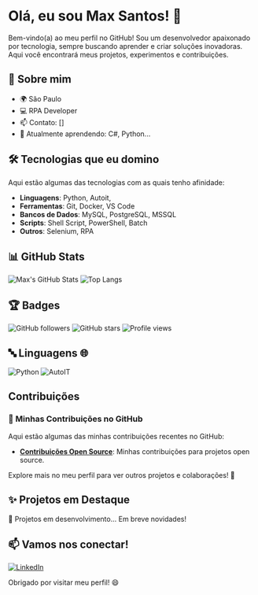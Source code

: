 # Olá, eu sou Max Santos! 👋

Bem-vindo(a) ao meu perfil no GitHub! Sou um desenvolvedor apaixonado por tecnologia, sempre buscando aprender e criar soluções inovadoras. Aqui você encontrará meus projetos, experimentos e contribuições.

## 🚀 Sobre mim
- 🌍 São Paulo
- 💻 RPA Developer
- 📫 Contato: []
- 🌱 Atualmente aprendendo: C#, Python...

## 🛠️ Tecnologias que eu domino
Aqui estão algumas das tecnologias com as quais tenho afinidade:

- **Linguagens**: Python, Autoit, 
- **Ferramentas**: Git, Docker, VS Code
- **Bancos de Dados**: MySQL, PostgreSQL, MSSQL
- **Scripts**: Shell Script, PowerShell, Batch
- **Outros**: Selenium, RPA

## 📊 GitHub Stats
![Max's GitHub Stats](https://github-readme-stats.vercel.app/api?username=OverloadMX&show_icons=true&theme=radical&hide_border=true)
![Top Langs](https://github-readme-stats.vercel.app/api/top-langs/?username=OverloadMX&layout=compact&theme=radical&hide_border=true)

## 🏆 Badges
![GitHub followers](https://img.shields.io/github/followers/OverloadMX?style=social)
![GitHub stars](https://img.shields.io/github/stars/OverloadMX?style=social)
![Profile views](https://komarev.com/ghpvc/?username=OverloadMX&color=blueviolet)

## 🔤 Linguagens 🌐
![Python](https://img.shields.io/badge/Python-3776AB.svg?style=for-the-badge&logo=Python&logoColor=white)
![AutoIT](https://img.shields.io/badge/AutoIt-5D83AC.svg?style=for-the-badge&logo=AutoIt&logoColor=white)

## Contribuições
### 📌 Minhas Contribuições no GitHub

Aqui estão algumas das minhas contribuições recentes no GitHub:

- [**Contribuições Open Source**](https://github.com/OverloadMX/contribuicoes-open-source): Minhas contribuições para projetos open source.

Explore mais no meu perfil para ver outros projetos e colaborações! 🚀

## ✨ Projetos em Destaque
🚧 Projetos em desenvolvimento... Em breve novidades! 

## 📫 Vamos nos conectar!
<a href="https://www.linkedin.com/in/maxwellotaviosantos"><img src="https://img.shields.io/badge/-LinkedIn-0077B5?style=flat&logo=linkedin&logoColor=white" alt="LinkedIn"></a>

Obrigado por visitar meu perfil! 😄
